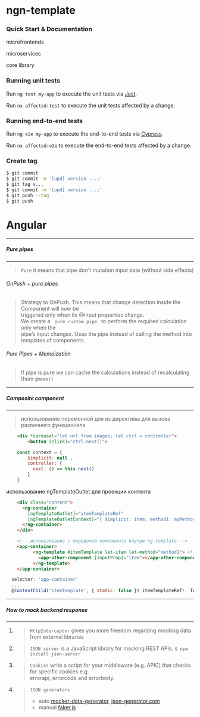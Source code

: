 # ngn-template

### Quick Start & Documentation

microfrontends

microservices

core library

### Running unit tests

Run `ng test my-app` to execute the unit tests via [Jest](https://jestjs.io).

Run `nx affected:test` to execute the unit tests affected by a change.

### Running end-to-end tests

Run `ng e2e my-app` to execute the end-to-end tests via [Cypress](https://www.cypress.io).

Run `nx affected:e2e` to execute the end-to-end tests affected by a change.

### Create tag

```bash
$ git commit
$ git commit -m '[upd] version ...;'
$ git tag v...
$ git commit -m '[upd] version ...;'
$ git push --tag
$ git push
```

# Angular

***
##### Pure pipes
***

> <p> <code>Pure</code> it means that pipe don't mutation input date (without side effects)</p>

###### OnPush + pure pipes

> <p>Strategy to OnPush. This means that change detection inside the Component will now be </br> triggered only when its @Input properties change.</br>
> We create a <code> pure custom pipe </code> to perform the required calculation only when the </br> pipe’s input changes. Uses the pipe instead of calling the method into templates of components.</br> </p>

###### Pure Pipes + Memoization

> <p>If pipe is pure we can cache the calculations instead of recalculating them <code>@memo()</code></p>

***
##### Composite component
***

> <p> использование переменной для из директивы для вызова различного функционала </p> 

```html
    <div *carousel="let url from images; let ctrl = controller"> 
        <button (click)="ctrl.next()">
```

```js
    const context = {
        $implicit: null ,
        controller: {
          next: () => this.next()
        }
    }
```

<p> использование ngTemplateOutlet для проекции контента </p>

```html
    <div class="content">
      <ng-container
        [ngTemplateOutlet]="itemTemplateRef"
        [ngTemplateOutletContext]="{ $implicit: item, method1: myMethod }" ><!-- переменная, которая передается в шаблон -->
      </ng-container>
    </div>

    <!-- использование с передачей компонента внутри ng-template -->
    <app-container>
          <ng-template #itemTemplate let-item let-method="method1"> <!-- переменная полученная шаблоном -->
            <app-other-component [inputProp]="item"></app-other-component>
          </ng-template>
    </app-container>
```

```js
  selector: 'app-container'
  ...
  @ContentChild('itemTemplate', { static: false }) itemTemplateRef!: TemplateRef<any>;
```

***
##### How to mock backend response
***

1. > `HttpInterceptor` gives you more freedom regarding mocking data from external libraries
2. > `JSON server`  is a JavaScript library for mocking REST APIs. `$ npm install json-server`
3. > `Cookies` write a script for your middleware (e.g. APIC) that checks for specific cookies e.g. </br> errorapi, errorcode and errorbody. 
4. > `JSON generators`
   >  - auto [mocker-data-generator](https://github.com/danibram/mocker-data-generator), 
   >  [json-generator.com](http://www.json-generator.com)
   >  - manual [faker.js](https://github.com/Marak/faker.js)
